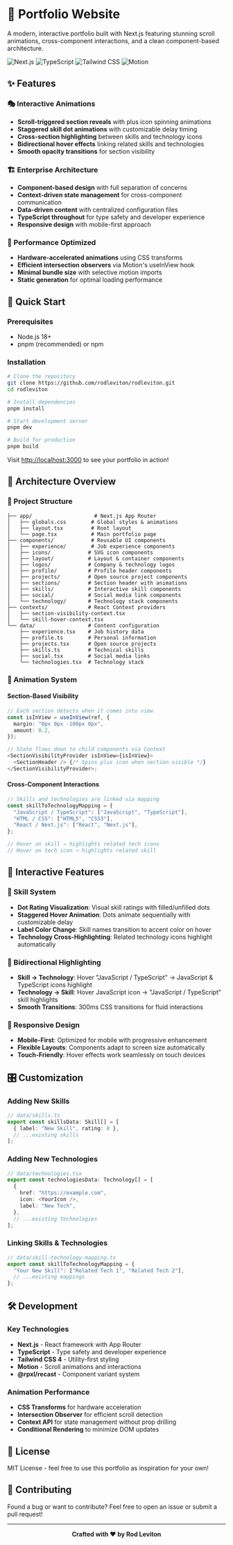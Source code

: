 # 🎨 Portfolio Website

A modern, interactive portfolio built with Next.js featuring stunning scroll animations, cross-component interactions, and a clean component-based architecture.

![Next.js](https://img.shields.io/badge/Next.js-15.3.5-black?style=for-the-badge&logo=next.js)
![TypeScript](https://img.shields.io/badge/TypeScript-5-blue?style=for-the-badge&logo=typescript)
![Tailwind CSS](https://img.shields.io/badge/Tailwind_CSS-4-38B2AC?style=for-the-badge&logo=tailwind-css)
![Motion](https://img.shields.io/badge/Motion-12.23.0-FF0080?style=for-the-badge&logo=framer)

## ✨ Features

### 🎭 Interactive Animations

- **Scroll-triggered section reveals** with plus icon spinning animations
- **Staggered skill dot animations** with customizable delay timing
- **Cross-section highlighting** between skills and technology icons
- **Bidirectional hover effects** linking related skills and technologies
- **Smooth opacity transitions** for section visibility

### 🏗️ Enterprise Architecture

- **Component-based design** with full separation of concerns
- **Context-driven state management** for cross-component communication
- **Data-driven content** with centralized configuration files
- **TypeScript throughout** for type safety and developer experience
- **Responsive design** with mobile-first approach

### 🔧 Performance Optimized

- **Hardware-accelerated animations** using CSS transforms
- **Efficient intersection observers** via Motion's useInView hook
- **Minimal bundle size** with selective motion imports
- **Static generation** for optimal loading performance

## 🚀 Quick Start

### Prerequisites

- Node.js 18+
- pnpm (recommended) or npm

### Installation

```bash
# Clone the repository
git clone https://github.com/rodleviton/rodleviton.git
cd rodleviton

# Install dependencies
pnpm install

# Start development server
pnpm dev

# Build for production
pnpm build
```

Visit [http://localhost:3000](http://localhost:3000) to see your portfolio in action!

## 🎯 Architecture Overview

### 📁 Project Structure

```
├── app/                    # Next.js App Router
│   ├── globals.css        # Global styles & animations
│   ├── layout.tsx         # Root layout
│   └── page.tsx           # Main portfolio page
├── components/            # Reusable UI components
│   ├── experience/        # Job experience components
│   ├── icons/            # SVG icon components
│   ├── layout/           # Layout & container components
│   ├── logos/            # Company & technology logos
│   ├── profile/          # Profile header components
│   ├── projects/         # Open source project components
│   ├── sections/         # Section header with animations
│   ├── skills/           # Interactive skill components
│   ├── social/           # Social media link components
│   └── technology/       # Technology stack components
├── contexts/             # React Context providers
│   ├── section-visibility-context.tsx
│   └── skill-hover-context.tsx
└── data/                 # Content configuration
    ├── experience.tsx    # Job history data
    ├── profile.ts        # Personal information
    ├── projects.tsx      # Open source projects
    ├── skills.ts         # Technical skills
    ├── social.tsx        # Social media links
    └── technologies.tsx  # Technology stack
```

### 🔄 Animation System

#### Section-Based Visibility

```typescript
// Each section detects when it comes into view
const isInView = useInView(ref, {
  margin: "0px 0px -100px 0px",
  amount: 0.2,
});

// State flows down to child components via Context
<SectionVisibilityProvider isInView={isInView}>
  <SectionHeader /> {/* Spins plus icon when section visible */}
</SectionVisibilityProvider>;
```

#### Cross-Component Interactions

```typescript
// Skills and technologies are linked via mapping
const skillToTechnologyMapping = {
  "JavaScript / TypeScript": ["JavaScript", "TypeScript"],
  "HTML / CSS": ["HTML5", "CSS3"],
  "React / Next.js": ["React", "Next.js"],
};

// Hover on skill → highlights related tech icons
// Hover on tech icon → highlights related skill
```

## 🎨 Interactive Features

### 🎯 Skill System

- **Dot Rating Visualization**: Visual skill ratings with filled/unfilled dots
- **Staggered Hover Animation**: Dots animate sequentially with customizable delay
- **Label Color Change**: Skill names transition to accent color on hover
- **Technology Cross-Highlighting**: Related technology icons highlight automatically

### 🔗 Bidirectional Highlighting

- **Skill → Technology**: Hover "JavaScript / TypeScript" → JavaScript & TypeScript icons highlight
- **Technology → Skill**: Hover JavaScript icon → "JavaScript / TypeScript" skill highlights
- **Smooth Transitions**: 300ms CSS transitions for fluid interactions

### 📱 Responsive Design

- **Mobile-First**: Optimized for mobile with progressive enhancement
- **Flexible Layouts**: Components adapt to screen size automatically
- **Touch-Friendly**: Hover effects work seamlessly on touch devices

## 🎛️ Customization

### Adding New Skills

```typescript
// data/skills.ts
export const skillsData: Skill[] = [
  { label: "New Skill", rating: 8 },
  // ...existing skills
];
```

### Adding New Technologies

```typescript
// data/technologies.tsx
export const technologiesData: Technology[] = [
  {
    href: "https://example.com",
    icon: <YourIcon />,
    label: "New Tech",
  },
  // ...existing technologies
];
```

### Linking Skills & Technologies

```typescript
// data/skill-technology-mapping.ts
export const skillToTechnologyMapping = {
  "Your New Skill": ["Related Tech 1", "Related Tech 2"],
  // ...existing mappings
};
```

## 🛠️ Development

### Key Technologies

- **Next.js** - React framework with App Router
- **TypeScript** - Type safety and developer experience
- **Tailwind CSS 4** - Utility-first styling
- **Motion** - Scroll animations and interactions
- **@rpxl/recast** - Component variant system

### Animation Performance

- **CSS Transforms** for hardware acceleration
- **Intersection Observer** for efficient scroll detection
- **Context API** for state management without prop drilling
- **Conditional Rendering** to minimize DOM updates

## 📄 License

MIT License - feel free to use this portfolio as inspiration for your own!

## 🤝 Contributing

Found a bug or want to contribute? Feel free to open an issue or submit a pull request!

---

<div align="center">
  <strong>Crafted with ❤️ by Rod Leviton</strong>
</div>
